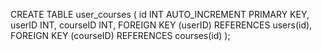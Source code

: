 CREATE TABLE user_courses (
    id INT AUTO_INCREMENT PRIMARY KEY,
    userID INT,
    courseID INT,
    FOREIGN KEY (userID) REFERENCES users(id),
    FOREIGN KEY (courseID) REFERENCES courses(id)
);

